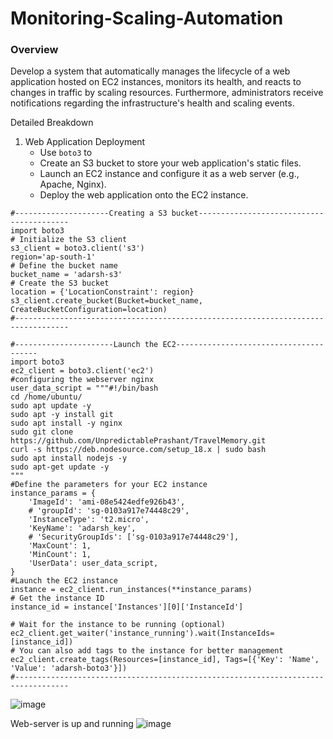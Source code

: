 # Monitoring-Scaling-Automation

### Overview

Develop a system that automatically manages the lifecycle of a web application hosted on  EC2 instances, monitors its health, and reacts to changes in traffic by scaling resources.  Furthermore, administrators receive notifications regarding the infrastructure's health and scaling events. 

Detailed Breakdown

1. Web Application Deployment
   - Use `boto3` to 
   - Create an S3 bucket to store your web application's static files. 
   - Launch an EC2 instance and configure it as a web server (e.g., Apache, Nginx).
   - Deploy the web application onto the EC2 instance.
  
```
#---------------------Creating a S3 bucket-----------------------------------------
import boto3
# Initialize the S3 client
s3_client = boto3.client('s3')
region='ap-south-1'
# Define the bucket name
bucket_name = 'adarsh-s3'
# Create the S3 bucket
location = {'LocationConstraint': region}
s3_client.create_bucket(Bucket=bucket_name, CreateBucketConfiguration=location)
#----------------------------------------------------------------------------------
```

```
#----------------------Launch the EC2---------------------------------------
import boto3
ec2_client = boto3.client('ec2')
#configuring the webserver nginx
user_data_script = """#!/bin/bash
cd /home/ubuntu/
sudo apt update -y
sudo apt -y install git 
sudo apt install -y nginx
sudo git clone https://github.com/UnpredictablePrashant/TravelMemory.git
curl -s https://deb.nodesource.com/setup_18.x | sudo bash
sudo apt install nodejs -y
sudo apt-get update -y
"""
#Define the parameters for your EC2 instance
instance_params = {
    'ImageId': 'ami-08e5424edfe926b43',
    # 'groupId': 'sg-0103a917e74448c29',
    'InstanceType': 't2.micro',
    'KeyName': 'adarsh_key',
    # 'SecurityGroupIds': ['sg-0103a917e74448c29'],
    'MaxCount': 1,
    'MinCount': 1,
    'UserData': user_data_script,
}
#Launch the EC2 instance
instance = ec2_client.run_instances(**instance_params)
# Get the instance ID
instance_id = instance['Instances'][0]['InstanceId']

# Wait for the instance to be running (optional)
ec2_client.get_waiter('instance_running').wait(InstanceIds=[instance_id])
# You can also add tags to the instance for better management
ec2_client.create_tags(Resources=[instance_id], Tags=[{'Key': 'Name', 'Value': 'adarsh-boto3'}])
#----------------------------------------------------------------------------------
```
![image](https://github.com/AdarshIITDH/Monitoring-Scaling-Automation/assets/60352729/6d551c70-911c-4a2e-bb1c-acd1c37fde4d)

Web-server is up and running
![image](https://github.com/AdarshIITDH/Monitoring-Scaling-Automation/assets/60352729/6a3819c3-1b0d-4a61-9f2c-af4cf877fe60)

